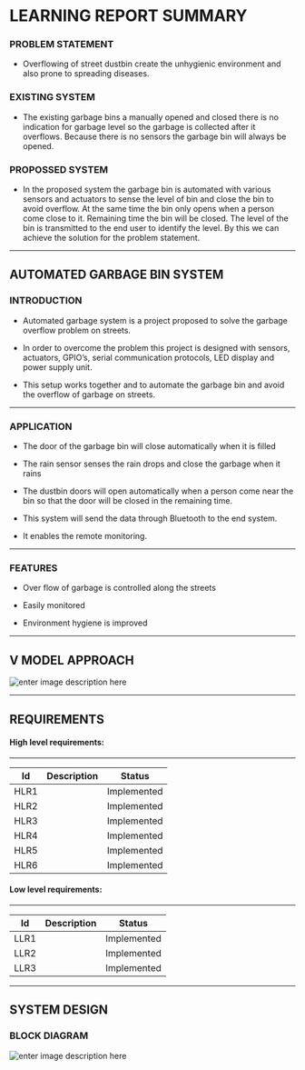 
# LEARNING REPORT SUMMARY


### PROBLEM STATEMENT

- Overflowing of street dustbin create the unhygienic environment and also prone to spreading diseases.

### EXISTING SYSTEM

- The existing garbage bins a manually opened and closed there is no indication for garbage level so the garbage is collected after it overflows. Because there is no sensors the garbage bin will always be opened.

### PROPOSSED SYSTEM
- In the proposed system the garbage bin is automated with various sensors and actuators to sense the level of bin and close the bin to avoid overflow. At the same time the bin only opens when a person come close to it. Remaining time the bin will be closed. The level of the bin is transmitted to the end user to identify the level. By this we can achieve the solution for the problem statement.
______________________
## AUTOMATED GARBAGE BIN SYSTEM

### INTRODUCTION

- Automated garbage system is a project proposed to solve the garbage overflow problem on streets.

- In order to overcome the problem this project is designed with sensors, actuators, GPIO’s, serial communication protocols, LED display and power supply unit.

- This setup works together and to automate the garbage bin and avoid the overflow of garbage on streets.
____________________
### APPLICATION 

- The door of the garbage bin will close automatically when it is filled

- The rain sensor senses the rain drops and close the garbage when it rains

- The dustbin doors will open automatically when a person come near the bin so that the door will be closed in the remaining time.

- This system will send the data through Bluetooth to the end system.

- It enables the remote monitoring.
______________________________________
### FEATURES

- Over flow of garbage is controlled along the streets

- Easily monitored

- Environment hygiene is improved
______________________
## V MODEL APPROACH
![enter image description here](https://www.linkpicture.com/q/USE-CASE.png)
______________________
## REQUIREMENTS
#### High level requirements:
__________________________________________________________
| Id | Description | Status |
| ------ | ------ | ------ |
| HLR1||Implemented||
| HLR2||Implemented|
| HLR3||Implemented|
| HLR4||Implemented|
| HLR5||Implemented|
|HLR6||Implemented|

#### Low level requirements:
__________________________________________________________
| Id | Description | Status |
| ------ | ------ | ------ |
| LLR1| |Implemented||
| LLR2||Implemented|
| LLR3||Implemented|
__________________________________________________________


## SYSTEM DESIGN 


### BLOCK DIAGRAM
![enter image description here](https://www.linkpicture.com/q/USE-CASE-4.png)
